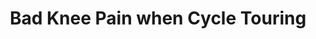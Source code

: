 ---
layout: community
category: community
title: "Bad Knee Pain when Cycle Touring"
description: "Anyone experience knee pain while riding? I had bad knee pain so rested for nearly 2 weeks my knee felt better, today is my first day back on the bike and its already hurting again. I've done over 2000 miles on my bike prior to starting my tour so I know its not my bike or the way I ride it."
isTopLevel: false
isSingleLevel: false
isArticle: false
datePublished: 2022-06-14 18:28:00 +0300
dateModified: 2022-06-14 18:28:00 +0300
published: false
---